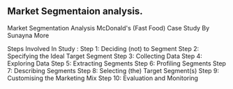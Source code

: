 ## Market Segmentaion analysis.

Market Segmentation Analysis
McDonald's (Fast Food) Case Study
By Sunayna More

Steps Involved In Study :
Step 1: Deciding (not) to Segment
Step 2: Specifying the Ideal Target Segment
Step 3: Collecting Data
Step 4: Exploring Data
Step 5: Extracting Segments
Step 6: Profiling Segments
Step 7: Describing Segments
Step 8: Selecting (the) Target Segment(s)
Step 9: Customising the Marketing Mix
Step 10: Evaluation and Monitoring
